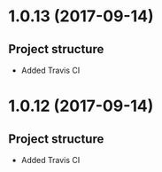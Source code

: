 # 1.0.13 (2017-09-14)
## Project structure
* Added Travis CI

# 1.0.12 (2017-09-14)
## Project structure
* Added Travis CI